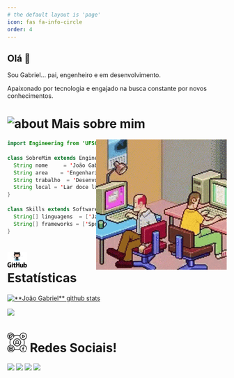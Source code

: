 ```yaml
---
# the default layout is 'page'
icon: fas fa-info-circle
order: 4
---
```

[website]: https://joaohonorato.github.io
[twitter]: https://twitter.com/JoaoHassis
<!-- [youtube]: https://www.youtube.com/user/SEUYOUTUBE/ -->
[instagram]: https://www.instagram.com/j.g.h.assis/
[linkedin]: https://www.linkedin.com/in/joao-assis/
[github]: https://github.com/joaohonorato
## Olá 👋

Sou Gabriel... pai, engenheiro e em desenvolvimento.

Apaixonado por tecnologia e engajado na busca constante por novos conhecimentos.

# <img width="45" alt="about" src="https://raw.github.com/elizarov/elizarov/master/about.png"> Mais sobre mim

<img align="right" width="300" src="../assets/img/pixel-game.gif" />

```java
import Engineering from 'UFSC';

class SobreMim extends Engineering {
  String nome     = 'João Gabriel Honorato de Assis';
  String area    = 'Engenharia de Software';
  String trabalho  = 'Desenvolvimento de software';
  String local = 'Lar doce lar';
}

class Skills extends Software {
  String[] linguagens  = ['Java', 'Javascript', 'Python', 'Ruby', 'Dart'];
  String[] frameworks = ['Spring Boot', 'Node', 'Angular', 'React'];
}
```


# <img width="45" alt="github" src="../assets/img/github-art.png"> Estatísticas
[<img align="center" src="https://github-readme-stats.vercel.app/api?username=joaohonorato&show_icons=true&theme=dracula&line_height=27" alt="**João Gabriel** github stats"/>][github]


[<img align="center" src="https://github-readme-stats.vercel.app/api/top-langs/?username=joaohonorato&theme=dracula&hide_langs_below=1" />][github] 

# <img width="45" alt="redes sociais" src="../assets/img/social-media.png">  Redes Sociais!

[<img src="https://img.shields.io/badge/Blogger-FF5722?style=flat-square&logo=blogger&logoColor=white">][website]
[<img src="https://img.shields.io/badge/Twitter-1DA1F2?style=flat-square&logo=twitter&logoColor=white">][twitter]
[<img src="https://img.shields.io/badge/-Instagram-DF0174?style=flat-square&labelColor=DF0174&logo=instagram&logoColor=white"/>][instagram] 
[<img src="https://img.shields.io/badge/-Linkedin-0e76a8?style=flat-square&logo=Linkedin&logoColor=white" />][linkedin]
